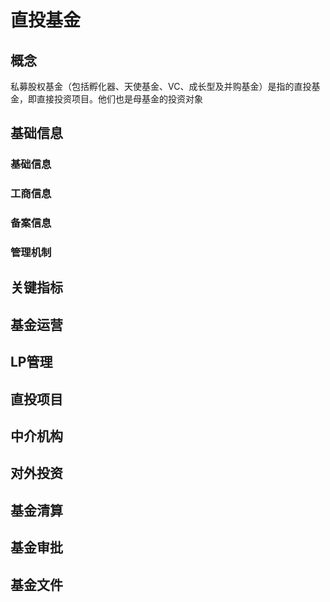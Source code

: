 # 直投基金


## 概念

私募股权基金（包括孵化器、天使基金、VC、成长型及并购基金）是指的直投基金，即直接投资项目。他们也是母基金的投资对象


## 基础信息



### 基础信息


### 工商信息



### 备案信息



### 管理机制



## 关键指标



## 基金运营



## LP管理



## 直投项目


## 中介机构


## 对外投资


## 基金清算


## 基金审批


## 基金文件

